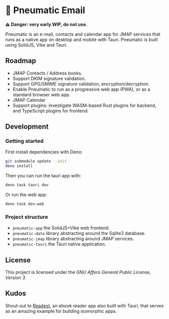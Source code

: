 # 📮 Pneumatic Email


**⚠️ Danger: very early WIP, do not use.**

Pneumatic is an e-mail, contacts and calendar app for JMAP services that runs as a native app on desktop and mobile with Tauri. Pneumatic is built using SolidJS, Vike and Tauri.

## Roadmap
* JMAP Contacts / Address books.
* Support DKIM signature validation.
* Support GPG/SMIME signature validation, encryption/decryption.
* Enable Pneumatic to run as a progressive web app (PWA), or as a standard browser web app.
* JMAP Calendar
* Support plugins: investigate WASM-based Rust plugins for backend, and TypeScript plugins for frontend.

## Development

### Getting started

First install dependencies with Deno:

```bash
git submodule update --init
deno install
```

Then you can run the tauri app with:

```bash
deno task tauri dev
```

Or run the web app:

```bash
deno task dev:web
```

### Project structure

* `pneumatic-app` the SolidJS+Vike web frontend.
* `pneumatic-data` library abstracting around the Sqlite3 database.
* `pneumatic-jmap` library abstracting around JMAP services.
* `pneumatic-tauri` the Tauri native application.


## License

This project is licensed under the _GNU Affero General Public License, Version 3_.

## Kudos

Shout-out to [Readest](https://github.com/readest/readest), an ebook reader app also built with Tauri, that serves as an amazing example for building isomorphic apps.
